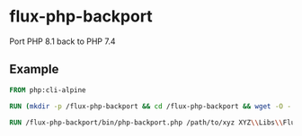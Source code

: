 # flux-php-backport

Port PHP 8.1 back to PHP 7.4

## Example

```dockerfile
FROM php:cli-alpine

RUN (mkdir -p /flux-php-backport && cd /flux-php-backport && wget -O - https://github.com/fluxfw/flux-php-backport/releases/download/%tag%/flux-php-backport-%tag%-build.tar.gz | tar -xz --strip-components=1)

RUN /flux-php-backport/bin/php-backport.php /path/to/xyz XYZ\\Libs\\FluxLegacyEnum
```
